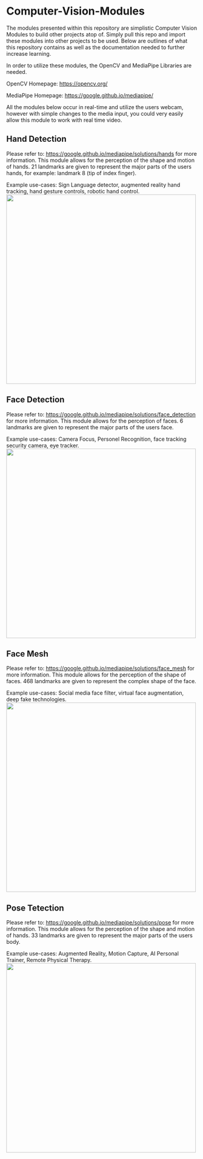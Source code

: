 # Computer-Vision-Modules

The modules presented within this repository are simplistic Computer Vision Modules to build other projects atop of. Simply pull this repo and import these modules into other projects to be used. Below are outlines of what this repository contains as well as the documentation needed to further increase learning.

In order to utilize these modules, the OpenCV and MediaPipe Libraries are needed.

OpenCV Homepage: https://opencv.org/

MediaPipe Homepage: https://google.github.io/mediapipe/

All the modules below occur in real-time and utilize the users webcam, however with simple changes to the media input, you could very easily allow this module to work with real time video.


## Hand Detection
Please refer to: https://google.github.io/mediapipe/solutions/hands for more information.
This module allows for the perception of the shape and motion of hands. 21 landmarks are given to represent the major parts of the users hands, for example: landmark 8 (tip of index finger). 

Example use-cases: Sign Language detector, augmented reality hand tracking, hand gesture controls, robotic hand control.
<img src="https://google.github.io/mediapipe/images/mobile/hand_crops.png" width="500">

## Face Detection
Please refer to: https://google.github.io/mediapipe/solutions/face_detection for more information.
This module allows for the perception of faces. 6 landmarks are given to represent the major parts of the users face.

Example use-cases: Camera Focus, Personel Recognition, face tracking security camera, eye tracker.
<img src="https://mediapipe.dev/assets/img/photos/demo_face_detector.jpg" width="500">

## Face Mesh
Please refer to: https://google.github.io/mediapipe/solutions/face_mesh for more information.
This module allows for the perception of the shape of faces. 468 landmarks are given to represent the complex shape of the face.

Example use-cases: Social media face filter, virtual face augmentation, deep fake technologies.
<img src="https://mediapipe.dev/assets/img/photos/faceMesh.jpg" width="500">

## Pose Tetection
Please refer to: https://google.github.io/mediapipe/solutions/pose for more information.
This module allows for the perception of the shape and motion of hands. 33 landmarks are given to represent the major parts of the users body. 

Example use-cases: Augmented Reality, Motion Capture, AI Personal Trainer, Remote Physical Therapy.
<img src="https://mediapipe.dev/assets/img/photos/pose_1.jpg" width="500">
